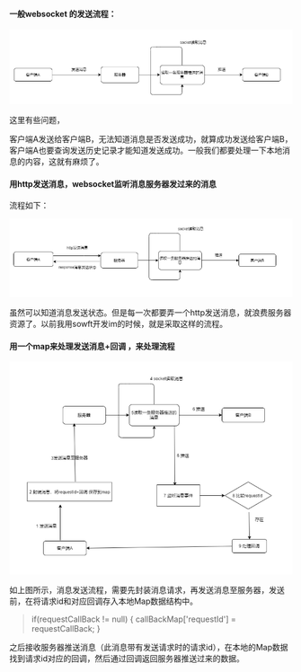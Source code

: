 ####  一般websocket 的发送流程：

![image-20201013200834022](images/image-20201013200834022.png?raw=true)

这里有些问题，

客户端A发送给客户端B，无法知道消息是否发送成功，就算成功发送给客户端B，客户端A也要查询发送历史记录才能知道发送成功。一般我们都要处理一下本地消息的内容，这就有麻烦了。



#### 用http发送消息，websocket监听消息服务器发过来的消息

流程如下：

![98DA4N_23G856456](images/98DA4N_23G856456.png?raw=true)

虽然可以知道消息发送状态。但是每一次都要弄一个http发送消息，就浪费服务器资源了。以前我用sowft开发im的时候，就是采取这样的流程。



#### 用一个map来处理发送消息+回调 ，来处理流程

![TEKF9idfadakjfald](images/TEKF9idfadakjfald.png?raw=true)

如上图所示，消息发送流程，需要先封装消息请求，再发送消息至服务器，发送前，在将请求id和对应回调存入本地Map数据结构中。

> if(requestCallBack != null) { 
>  callBackMap['requestId']  = requestCallBack;
> }

之后接收服务器推送消息（此消息带有发送请求时的请求id），在本地的Map数据找到请求id对应的回调，然后通过回调返回服务器推送过来的数据。